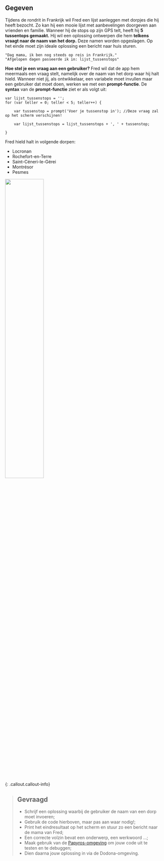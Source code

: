 ## Gegeven

Tijdens de rondrit in Frankrijk wil Fred een lijst aanleggen met dorpjes die hij heeft bezocht. Zo kan hij een mooie lijst met aanbevelingen doorgeven 
aan vrienden en familie. Wanneer hij de stops op zijn GPS telt, heeft hij **5 tussentops gemaakt.** Hij wil een oplossing ontwerpen die hem **telkens vraagt naar 
de naam van het dorp.** Deze namen worden opgeslagen. Op het einde moet zijn ideale oplossing een bericht naar huis sturen. 

```
"Dag mama, ik ben nog steeds op reis in Frankrijk."
"Afgelopen dagen passeerde ik in: lijst_tussenstops"

```
**Hoe stel je een vraag aan een gebruiker?**
Fred wil dat de app hem meermaals een vraag stelt, namelijk over de naam van het dorp waar hij halt hield. 
Wanneer niet jij, als ontwikkelaar, een variabele moet invullen maar een gebruiker dat moet doen, werken we met een **prompt-functie**.
De **syntax** van de **prompt-functie** ziet er als volgt uit: 

```
var lijst_tussenstops = '';
for (var teller = 0; teller < 5; teller++) { 

	var tussenstop = prompt('Voer je tussenstop in'); //Deze vraag zal op het scherm verschijnen! 
    
    var lijst_tussenstops = lijst_tussenstops + ', ' + tussenstop; 
    
}

```

Fred hield halt in volgende dorpen: 
* Locronan
* Rochefort-en-Terre
* Saint-Céneri-le-Gérei
* Montrésor
* Pesmes


<img src="https://images.pexels.com/photos/2996306/pexels-photo-2996306.jpeg?auto=compress&cs=tinysrgb&w=1260&h=750&dpr=1" width="50%"/>

{: .callout.callout-info}
> ## Gevraagd
> * Schrijf een oplossing waarbij de gebruiker de naam van een dorp moet invoeren; 
> * Gebruik de code hierboven, maar pas aan waar nodig!; 
> * Print het eindresultaat op het scherm en stuur zo een bericht naar de mama van Fred; 
> * Een correcte volzin bevat een onderwerp, een werkwoord ...;
> * Maak gebruik van de [Papyros-omgeving](https://papyros.dodona.be/?locale=nl&language=JavaScript) om jouw code uit te testen en te debuggen;
> * Dien daarna jouw oplossing in via de Dodona-omgeving. 
